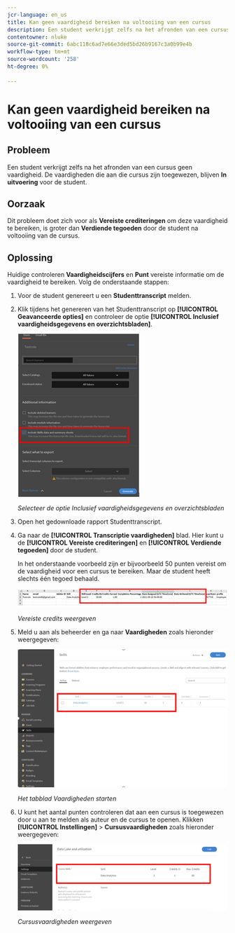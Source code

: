 ```yaml
---
jcr-language: en_us
title: Kan geen vaardigheid bereiken na voltooiing van een cursus
description: Een student verkrijgt zelfs na het afronden van een cursus geen vaardigheid. De vaardigheden die aan die cursus zijn toegewezen, blijven als In bewerking voor de student.
contentowner: nluke
source-git-commit: 6abc118c6ad7e66e3ded5bd26b9167c3a0b99e4b
workflow-type: tm+mt
source-wordcount: '258'
ht-degree: 0%

---
```




# Kan geen vaardigheid bereiken na voltooiing van een cursus

## Probleem

Een student verkrijgt zelfs na het afronden van een cursus geen vaardigheid. De vaardigheden die aan die cursus zijn toegewezen, blijven **In uitvoering** voor de student.

## Oorzaak

Dit probleem doet zich voor als **Vereiste crediteringen** om deze vaardigheid te bereiken, is groter dan **Verdiende tegoeden** door de student na voltooiing van de cursus.

## Oplossing

Huidige controleren **Vaardigheidscijfers** en **Punt** vereiste informatie om de vaardigheid te bereiken. Volg de onderstaande stappen:

1. Voor de student genereert u een **Studenttranscript** melden.
1. Klik tijdens het genereren van het Studenttranscript op **[!UICONTROL Geavanceerde opties]** en controleer de optie **[!UICONTROL Inclusief vaardigheidsgegevens en overzichtsbladen]**.

   ![](assets/advanced-options.png)

   *Selecteer de optie Inclusief vaardigheidsgegevens en overzichtsbladen*

1. Open het gedownloade rapport Studenttranscript.
1. Ga naar de **[!UICONTROL Transcriptie vaardigheden]** blad. Hier kunt u de **[!UICONTROL Vereiste crediteringen]** en **[!UICONTROL Verdiende tegoeden]** door de student.

   In het onderstaande voorbeeld zijn er bijvoorbeeld 50 punten vereist om de vaardigheid voor een cursus te bereiken. Maar de student heeft slechts één tegoed behaald.

   ![](assets/skill-transcript.png)

   *Vereiste credits weergeven*

1. Meld u aan als beheerder en ga naar **Vaardigheden** zoals hieronder weergegeven:

   ![](assets/skill.png)

   *Het tabblad Vaardigheden starten*

1. U kunt het aantal punten controleren dat aan een cursus is toegewezen door u aan te melden als auteur en de cursus te openen. Klikken **[!UICONTROL Instellingen]** > **Cursusvaardigheden** zoals hieronder weergegeven:

   ![](assets/course-skills.png)

   *Cursusvaardigheden weergeven*
